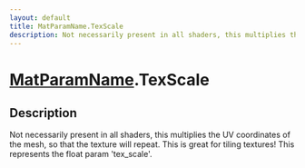 ```yaml
---
layout: default
title: MatParamName.TexScale
description: Not necessarily present in all shaders, this multiplies the UV coordinates of the mesh, so that the texture will repeat. This is great for tiling textures! This represents the float param 'tex_scale'.
---
```

# [MatParamName]({{site.url}}/Pages/Reference/MatParamName.html).TexScale

## Description
Not necessarily present in all shaders, this multiplies the UV coordinates
of the mesh, so that the texture will repeat. This is great for tiling textures!
This represents the float param 'tex_scale'.

